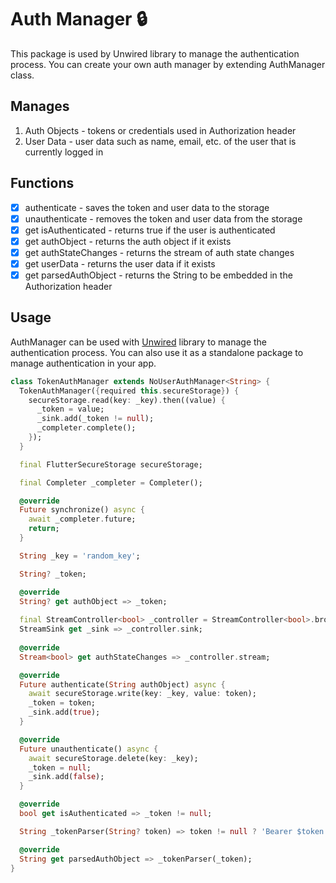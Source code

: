 # Auth Manager 🔒

This package is used by Unwired library to manage the authentication process. You can create your own auth manager by extending AuthManager class.

## Manages

1. Auth Objects - tokens or credentials used in Authorization header
2. User Data - user data such as name, email, etc. of the user that is currently logged in

## Functions

- [x] authenticate - saves the token and user data to the storage
- [x] unauthenticate - removes the token and user data from the storage
- [x] get isAuthenticated - returns true if the user is authenticated
- [x] get authObject - returns the auth object if it exists
- [x] get authStateChanges - returns the stream of auth state changes
- [x] get userData - returns the user data if it exists
- [x] get parsedAuthObject - returns the String to be embedded in the Authorization header

## Usage

AuthManager can be used with [Unwired](https://github.com/Ayush-Suman/unwired) library to manage the authentication process. 
You can also use it as a standalone package to manage authentication in your app.

```dart
class TokenAuthManager extends NoUserAuthManager<String> {
  TokenAuthManager({required this.secureStorage}) {
    secureStorage.read(key: _key).then((value) {
      _token = value;
      _sink.add(_token != null);
      _completer.complete();
    });
  }

  final FlutterSecureStorage secureStorage;

  final Completer _completer = Completer();

  @override
  Future synchronize() async {
    await _completer.future;
    return;
  }

  String _key = 'random_key';

  String? _token;

  @override
  String? get authObject => _token;
  
  final StreamController<bool> _controller = StreamController<bool>.broadcast();
  StreamSink get _sink => _controller.sink;
  
  @override
  Stream<bool> get authStateChanges => _controller.stream;

  @override
  Future authenticate(String authObject) async {
    await secureStorage.write(key: _key, value: token);
    _token = token;
    _sink.add(true);
  }

  @override
  Future unauthenticate() async {
    await secureStorage.delete(key: _key);
    _token = null;
    _sink.add(false);
  }

  @override
  bool get isAuthenticated => _token != null;

  String _tokenParser(String? token) => token != null ? 'Bearer $token' : '';

  @override
  String get parsedAuthObject => _tokenParser(_token);
}
```



